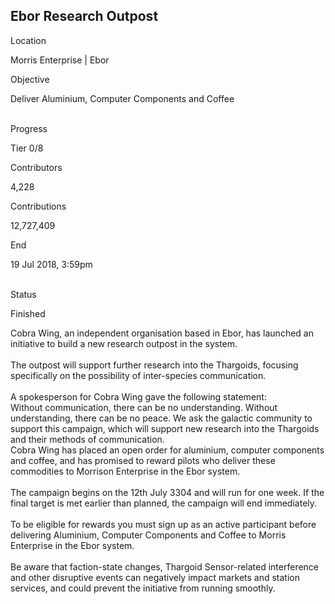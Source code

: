 ## Ebor Research Outpost

Location

Morris Enterprise \| Ebor

Objective

Deliver Aluminium, Computer Components and Coffee

\
Progress

Tier 0/8

Contributors

4,228

Contributions

12,727,409

End

19 Jul 2018, 3:59pm

\
Status

Finished

Cobra Wing, an independent organisation based in Ebor, has launched an
initiative to build a new research outpost in the system.\
\
The outpost will support further research into the Thargoids, focusing
specifically on the possibility of inter-species communication.\
\
A spokesperson for Cobra Wing gave the following statement:\
Without communication, there can be no understanding. Without
understanding, there can be no peace. We ask the galactic community to
support this campaign, which will support new research into the
Thargoids and their methods of communication.\
Cobra Wing has placed an open order for aluminium, computer components
and coffee, and has promised to reward pilots who deliver these
commodities to Morrison Enterprise in the Ebor system.\
\
The campaign begins on the 12th July 3304 and will run for one week. If
the final target is met earlier than planned, the campaign will end
immediately.\
\
To be eligible for rewards you must sign up as an active participant
before delivering Aluminium, Computer Components and Coffee to Morris
Enterprise in the Ebor system.\
\
Be aware that faction-state changes, Thargoid Sensor-related
interference and other disruptive events can negatively impact markets
and station services, and could prevent the initiative from running
smoothly.
